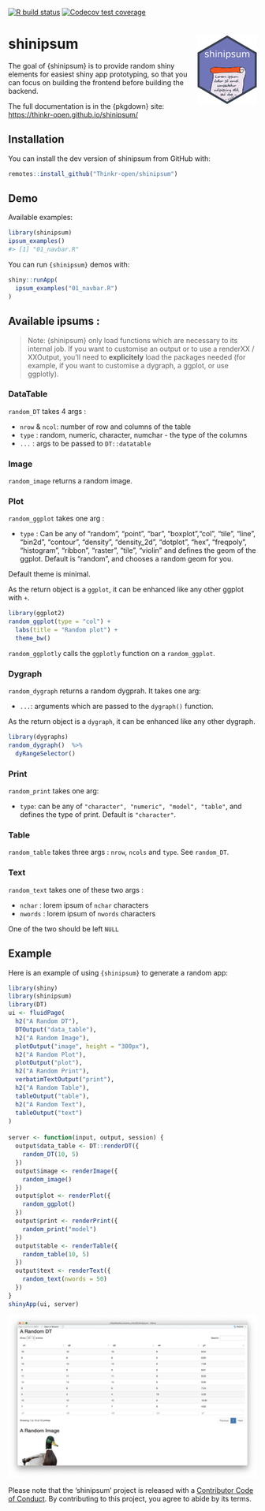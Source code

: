 
<!-- README.md is generated from README.Rmd. Please edit that file -->

<!-- badges: start -->

[![R build
status](https://github.com/ThinkR-open/shinipsum/workflows/R-CMD-check/badge.svg)](https://github.com/ThinkR-open/shinipsum/actions)
[![Codecov test
coverage](https://codecov.io/gh/ThinkR-open/shinipsum/branch/master/graph/badge.svg)](https://codecov.io/gh/ThinkR-open/shinipsum?branch=master)
<!-- badges: end -->

# shinipsum <img src="https://raw.githubusercontent.com/ThinkR-open/shinipsum/master/img/thinkr-hex-shinipsum.png" align="right" alt="" width="120" />

The goal of {shinipsum} is to provide random shiny elements for easiest
shiny app prototyping, so that you can focus on building the frontend
before building the backend.

The full documentation is in the {pkgdown} site:
<https://thinkr-open.github.io/shinipsum/>

## Installation

You can install the dev version of shinipsum from GitHub with:

``` r
remotes::install_github("Thinkr-open/shinipsum")
```

## Demo

Available examples:

``` r
library(shinipsum)
ipsum_examples()
#> [1] "01_navbar.R"
```

You can run `{shinipsum}` demos with:

``` r
shiny::runApp(
  ipsum_examples("01_navbar.R")
)
```

## Available ipsums :

> Note: {shinipsum} only load functions which are necessary to its
> internal job. If you want to customise an output or to use a renderXX
> / XXOutput, you’ll need to **explicitely** load the packages needed
> (for example, if you want to customise a dygraph, a ggplot, or use
> ggplotly).

### DataTable

`random_DT` takes 4 args :

  - `nrow` & `ncol`: number of row and columns of the table
  - `type` : random, numeric, character, numchar - the type of the
    columns
  - `...` : args to be passed to `DT::datatable`

### Image

`random_image` returns a random image.

### Plot

`random_ggplot` takes one arg :

  - `type` : Can be any of “random”, “point”, “bar”, “boxplot”,“col”,
    “tile”, “line”, “bin2d”, “contour”, “density”, “density\_2d”,
    “dotplot”, “hex”, “freqpoly”, “histogram”, “ribbon”, “raster”,
    “tile”, “violin” and defines the geom of the ggplot. Default is
    “random”, and chooses a random geom for you.

Default theme is minimal.

As the return object is a `ggplot`, it can be enhanced like any other
ggplot with `+`.

``` r
library(ggplot2)
random_ggplot(type = "col") + 
  labs(title = "Random plot") + 
  theme_bw()
```

`random_ggplotly` calls the `ggplotly` function on a `random_ggplot`.

### Dygraph

`random_dygraph` returns a random dygprah. It takes one arg:

  - `...`: arguments which are passed to the `dygraph()` function.

As the return object is a `dygraph`, it can be enhanced like any other
dygraph.

``` r
library(dygraphs)
random_dygraph()  %>% 
  dyRangeSelector()
```

### Print

`random_print` takes one arg:

  - `type`: can be any of `"character", "numeric", "model", "table"`,
    and defines the type of print. Default is `"character"`.

### Table

`random_table` takes three args : `nrow`, `ncols` and `type`. See
`random_DT`.

### Text

`random_text` takes one of these two args :

  - `nchar` : lorem ipsum of `nchar` characters
  - `nwords` : lorem ipsum of `nwords` characters

One of the two should be left `NULL`

## Example

Here is an example of using `{shinipsum}` to generate a random app:

``` r
library(shiny)
library(shinipsum)
library(DT)
ui <- fluidPage(
  h2("A Random DT"),
  DTOutput("data_table"),
  h2("A Random Image"),
  plotOutput("image", height = "300px"),
  h2("A Random Plot"),
  plotOutput("plot"),
  h2("A Random Print"),
  verbatimTextOutput("print"),
  h2("A Random Table"),
  tableOutput("table"),
  h2("A Random Text"),
  tableOutput("text")
)

server <- function(input, output, session) {
  output$data_table <- DT::renderDT({
    random_DT(10, 5)
  })
  output$image <- renderImage({
    random_image()
  })
  output$plot <- renderPlot({
    random_ggplot()
  })
  output$print <- renderPrint({
    random_print("model")
  })
  output$table <- renderTable({
    random_table(10, 5)
  })
  output$text <- renderText({
    random_text(nwords = 50)
  })
}
shinyApp(ui, server)
```

<img src="https://raw.githubusercontent.com/ThinkR-open/shinipsum/master/img/shinipsum.png">

Please note that the ‘shinipsum’ project is released with a [Contributor
Code of Conduct](CODE_OF_CONDUCT.md). By contributing to this project,
you agree to abide by its terms.
